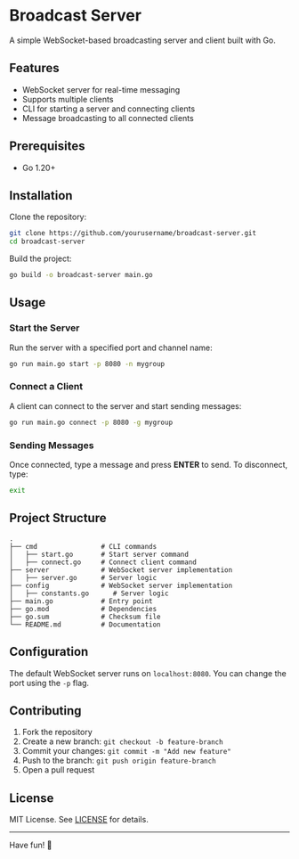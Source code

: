 # Broadcast Server

A simple WebSocket-based broadcasting server and client built with Go.

## Features

- WebSocket server for real-time messaging
- Supports multiple clients
- CLI for starting a server and connecting clients
- Message broadcasting to all connected clients

## Prerequisites

- Go 1.20+

## Installation

Clone the repository:

```sh
git clone https://github.com/yourusername/broadcast-server.git
cd broadcast-server
```

Build the project:

```sh
go build -o broadcast-server main.go
```

## Usage

### Start the Server

Run the server with a specified port and channel name:

```sh
go run main.go start -p 8080 -n mygroup
```

### Connect a Client

A client can connect to the server and start sending messages:

```sh
go run main.go connect -p 8080 -g mygroup
```

### Sending Messages

Once connected, type a message and press **ENTER** to send.
To disconnect, type:

```sh
exit
```

## Project Structure

```
.
├── cmd                # CLI commands
│   ├── start.go       # Start server command
│   ├── connect.go     # Connect client command
├── server             # WebSocket server implementation
│   ├── server.go      # Server logic
├── config             # WebSocket server implementation
│   ├── constants.go      # Server logic
├── main.go            # Entry point
├── go.mod             # Dependencies
├── go.sum             # Checksum file
└── README.md          # Documentation
```

## Configuration

The default WebSocket server runs on `localhost:8080`. You can change the port using the `-p` flag.

## Contributing

1. Fork the repository
2. Create a new branch: `git checkout -b feature-branch`
3. Commit your changes: `git commit -m "Add new feature"`
4. Push to the branch: `git push origin feature-branch`
5. Open a pull request

## License

MIT License. See [LICENSE](LICENSE) for details.

---

Have fun! 🚀
